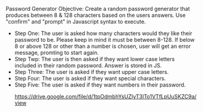
Password Generator
Objective: Create a random password generator that produces between 8 & 128 characters based on the users answers. Use "confirm" and "prompt" in Javascript syntax to execute. 
<ul>
  <li> Step One: The user is asked how many characters would they like their password to be. Please keep in mind it must be between 8-128. If below 8 or above 128 or other than a number is chosen, user will get an error message, promting to start again. 
  <li> Step Twp: The user is then asked if they want lower case letters included in their random password. Answer is stored in JS.
  <li> Step Three: The user is asked if they want upper case letters. 
  <li> Step Four: The user is asked if they want special characters. 
  <li> Step Five: The user is asked if they want numbers in their password. 
    
    


https://drive.google.com/file/d/1tpOdmbhYsUZIyT3lTo1VTfLpUuSKZC9a/view

